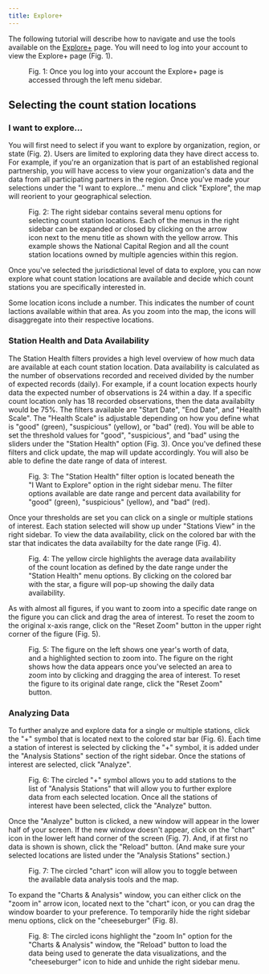 ```yaml
---
title: Explore+
---
```


The following tutorial will describe how to navigate and use the tools available on the [Explore+](https://bikeped.trec.pdx.edu/exploreplus/) page. You will need to log into your account to view the Explore+ page (Fig. 1).

<figure class="align-left">
    <img src="{{ site.url }}{{ site.baseurl }}/assets/images/explore-fig1.png" alt="">
    <figcaption>Fig. 1: Once you log into your account the Explore+ page is accessed through the left menu sidebar.</figcaption>
</figure>

## Selecting the count station locations

### I want to explore...
You will first need to select if you want to explore by organization, region, or state (Fig. 2). Users are limited to exploring data they have direct access to. For example, if you're an organization that is part of an established regional partnership, you will have access to view your organization's data and the data from all participating partners in the region. Once you've made your selections under the "I want to explore..." menu and click "Explore", the map will reorient to your geographical selection.  

<figure class="align-left">
    <img src="{{ site.url }}{{ site.baseurl }}/assets/images/explore-fig2.png" alt="">
    <figcaption>Fig. 2: The right sidebar contains several menu options for selecting count station locations. Each of the menus in the right sidebar can be expanded or closed by clicking on the arrow icon next to the menu title as shown with the yellow arrow. This example shows the National Capital Region and all the count station locations owned by multiple agencies within this region.</figcaption>
</figure>

Once you've selected the jurisdictional level of data to explore, you can now explore what count station locations are available and decide which count stations you are specifically interested in.

Some location icons include a number. This indicates the number of count lactions available within that area. As you zoom into the map, the icons will disaggregate into their respective locations.

### Station Health and Data Availability
The Station Health filters provides a high level overview of how much data are available at each count station location. Data availability is calculated as the number of observations recorded and received divided by the number of expected records (daily). For example, if a count location expects hourly data the expected number of observations is 24 within a day. If a specific count location only has 18 recorded observations, then the data availabilty would be 75%. The filters available are "Start Date", "End Date", and "Health Scale". The "Health Scale" is adjustable depending on how you define what is "good" (green), "suspicious" (yellow), or "bad" (red). You will be able to set the threshold values for "good", "suspicious", and "bad" using the sliders under the "Station Health" option (Fig. 3). Once you've defined these filters and click update, the map will update accordingly. You will also be able to define the date range of data of interest.

<figure class="align-left">
    <img src="{{ site.url }}{{ site.baseurl }}/assets/images/explore-fig3.png" alt="">
    <figcaption>Fig. 3: The "Station Health" filter option is located beneath the "I Want to Explore" option in the right sidebar menu. The filter options available are date range and percent data availability for "good" (green), "suspicious" (yellow), and "bad" (red).</figcaption>
</figure>

Once your thresholds are set you can click on a single or multiple stations of interest. Each station selected will show up under "Stations View" in the right sidebar. To view the data availability, click on the colored bar with the star that indicates the data availabilty for the date range (Fig. 4). 

<figure class="align-left">
    <img src="{{ site.url }}{{ site.baseurl }}/assets/images/explore-fig4.png" alt="">
    <figcaption>Fig. 4: The yellow circle highlights the average data availability of the count location as defined by the date range under the "Station Health" menu options. By clicking on the colored bar with the star, a figure will pop-up showing the daily data availability.</figcaption>
</figure>

As with almost all figures, if you want to zoom into a specific date range on the figure you can click and drag the area of interest. To reset the zoom to the original x-axis range, click on the "Reset Zoom" button in the upper right corner of the figure (Fig. 5).

<figure class="align-left">
    <img src="{{ site.url }}{{ site.baseurl }}/assets/images/explore-fig5.png" alt="">
    <figcaption>Fig. 5: The figure on the left shows one year's worth of data, and a highlighted section to zoom into. The figure on the right shows how the data appears once you've selected an area to zoom into by clicking and dragging the area of interest. To reset the figure to its original date range, click the "Reset Zoom" button.</figcaption>
</figure>

### Analyzing Data
To further analyze and explore data for a single or multiple stations, click the "+" symbol that is located next to the colored star bar (Fig. 6). Each time a station of interest is selected by clicking the "+" symbol, it is added under the "Analysis Stations" section of the right sidebar. Once the stations of interest are selected, click "Analyze".

<figure class="align-left">
    <img src="{{ site.url }}{{ site.baseurl }}/assets/images/explore-fig6.png" alt="">
    <figcaption>Fig. 6: The circled "+" symbol allows you to add stations to the list of "Analysis Stations" that will allow you to further explore data from each selected location. Once all the stations of interest have been selected, click the "Analyze" button.</figcaption>
</figure>

Once the "Analyze" button is clicked, a new window will appear in the lower half of your screen. If the new window doesn't appear, click on the "chart" icon in the lower left hand corner of the screen (Fig. 7). And, if at first no data is shown is shown, click the "Reload" button. (And make sure your selected locations are listed under the "Analysis Stations" section.)

<figure class="align-left">
    <img src="{{ site.url }}{{ site.baseurl }}/assets/images/explore-fig7.png" alt="">
    <figcaption>Fig. 7: The circled "chart" icon will allow you to toggle between the available data analysis tools and the map.</figcaption>
</figure>

To expand the "Charts & Analysis" window, you can either click on the "zoom in" arrow icon, located next to the "chart" icon, or you can drag the window boarder to your preference. To temporarily hide the right sidebar menu options, click on the "cheeseburger" (Fig. 8).

<figure class="align-left">
    <img src="{{ site.url }}{{ site.baseurl }}/assets/images/explore-fig8.png" alt="">
    <figcaption>Fig. 8: The circled icons highlight the "zoom In" option for the "Charts & Analysis" window, the "Reload" button to load the data being used to generate the data visualizations, and the "cheeseburger" icon to hide and unhide the right sidebar menu.</figcaption>
</figure>